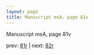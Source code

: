 ```yaml
---
layout: page
title: Manuscript msA, page 81v
---
```


Manuscript msA, page 81v

prev:  [81r](../81r) | next:  [82r](../82r)